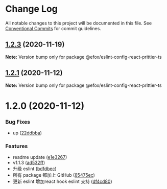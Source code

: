 # Change Log

All notable changes to this project will be documented in this file.
See [Conventional Commits](https://conventionalcommits.org) for commit guidelines.

## [1.2.3](https://github.com/efoxTeam/emp/compare/@efox/eslint-config-react-prittier-ts@1.2.2...@efox/eslint-config-react-prittier-ts@1.2.3) (2020-11-19)

**Note:** Version bump only for package @efox/eslint-config-react-prittier-ts





## [1.2.1](https://github.com/efoxTeam/emp/compare/@efox/eslint-config-react-prittier-ts@1.2.0...@efox/eslint-config-react-prittier-ts@1.2.1) (2020-11-12)

**Note:** Version bump only for package @efox/eslint-config-react-prittier-ts





# 1.2.0 (2020-11-12)


### Bug Fixes

* up ([22ddbba](https://github.com/efoxTeam/emp/commit/22ddbba98b816f510d046f9f28dc8041ed8fa5aa))


### Features

* readme update ([e1e3267](https://github.com/efoxTeam/emp/commit/e1e32673ed3f9c8df06cc660dd1dda3f7ea22949))
* v1.1.3 ([ad532ff](https://github.com/efoxTeam/emp/commit/ad532fff21fa07d79dabf13ed88426fd37e8a9ed))
* 升级 eslint ([bdfdbec](https://github.com/efoxTeam/emp/commit/bdfdbec41bc3bcbf3ce67fbb31517186beb43103))
* 所有 package 都加上 GitHub ([85475ec](https://github.com/efoxTeam/emp/commit/85475ec44e4eef079cdda398e8df24bc4676bf3a))
* 更新 eslint 增加react hook eslint 支持 ([df4cd80](https://github.com/efoxTeam/emp/commit/df4cd8062446dfaa353f4331c01996f304c7b971))
